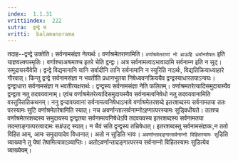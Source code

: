```yaml
---
index:  1.1.31
vrittiindex:  222
sutra:  द्वन्द्वे च
vritti:  balamanorama 
---
```


तदाह--द्वन्द्वे उक्तेति। सर्वनामसंज्ञा नेत्यर्थः। वर्णाश्रमेतराणामिति। `वर्णाश्रमेतराणां नो ब्राऊहि धर्मानशेषतः` इति याज्ञवल्क्यस्मृतिः। वर्णाश्चाअश्रमाश्च इतरे चेति द्वन्द्वः। अत्र सर्वनामत्वाऽभावादामि सर्वनाम्न इति न सुट्। समुदायस्यैवेति। द्वन्द्वे विद्यमानानि यानि सर्वादीनि तानि सर्वनामानि न स्युरिति नाऽर्थः, विद्यतिक्रियाध्याहारे गौरवात्। किन्तु द्वन्द्वे सर्वनामसंज्ञा न भवतीति प्रधानभूतया निषेध्यवनक्रिययैव द्वन्द्वस्याधारतयाऽन्वयः। द्वन्द्वाधारा सर्वनामसंज्ञा न भवतीत्यक्षरार्थः। द्वन्द्वस्य सर्वनामसंज्ञा नेति फलितम्। वर्णाश्रमतरेत्यादिसमुदायस्यैव द्वन्द्वता नतु तदवयवानाम्। एवंच वर्णाश्रमेतरेत्यादिसमुदायस्यैव सर्वनामत्वनिषेधो नतु तदवयवानामिति वस्तुस्तितिकथनम्। ननु द्वन्दावयवानां सर्वनामत्वनिषेधाऽभावे वर्णाश्रमेतरशब्दे इतरशब्दस्य सर्वनामतया ततः परस्यामः सुटि वर्णाश्रमेतरेषामिति स्यात्। नच अवर्णान्तात्सर्वनाम्नोऽह्गात्परस्यामः सुड्विधीयते। ततश्च वर्णाश्रमेतरशब्दस्य समुदायस्य द्वन्द्वतया सर्वनामत्वनिषेधेऽपि तदवयवस्य इतरशब्दस्य सर्वनामतया तदन्ताङ्गात्परत्वादामः स#उट् स्यात्। न चैवं सति द्वन्द्वस्य तन्निषेधात्। इतरशब्दस्तु सर्वनामसंज्ञकः,न ततो विहित आम्, आमः समुदायादेव विधानात्। अतो न सुडिति भावः। `अवर्णान्तादङ्गात्सर्वनाम्नो विहितस्यामः सु`डिति व्याख्याने तु येषां तेषामित्यत्राऽव्याप्तिः। अतोऽवर्णान्तादङ्गात्परस्य सर्वनाम्नो विहितस्यामः सुडित्येव व्याख्येयम्। 

